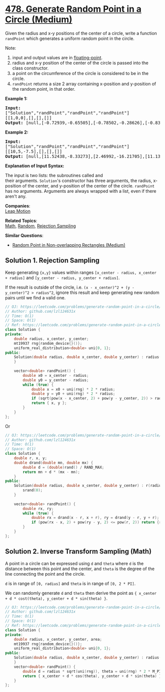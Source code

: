 # [478. Generate Random Point in a Circle (Medium)](https://leetcode.com/problems/generate-random-point-in-a-circle/)

<p>Given the radius and x-y positions of the center of a circle, write a function <code>randPoint</code>&nbsp;which&nbsp;generates a uniform random&nbsp;point in the circle.</p>

<p>Note:</p>

<ol>
	<li>input and output values are&nbsp;in&nbsp;<a href="https://www.webopedia.com/TERM/F/floating_point_number.html" target="_blank">floating-point</a>.</li>
	<li>radius and x-y position of the center of the circle is passed into the class constructor.</li>
	<li>a point on the circumference of the circle is considered to be&nbsp;in the circle.</li>
	<li><code>randPoint</code>&nbsp;returns&nbsp;a size 2 array containing x-position and y-position of the random point, in that order.</li>
</ol>

<div>
<p><strong>Example 1:</strong></p>

<pre><strong>Input: 
</strong><span id="example-input-1-1">["Solution","randPoint","randPoint","randPoint"]
</span><span id="example-input-1-2">[[1,0,0],[],[],[]]</span>
<strong>Output: </strong><span id="example-output-1">[null,[-0.72939,-0.65505],[-0.78502,-0.28626],[-0.83119,-0.19803]]</span>
</pre>

<div>
<p><strong>Example 2:</strong></p>

<pre><strong>Input: 
</strong><span id="example-input-2-1">["Solution","randPoint","randPoint","randPoint"]
</span><span id="example-input-2-2">[[10,5,-7.5],[],[],[]]</span>
<strong>Output: </strong><span id="example-output-2">[null,[11.52438,-8.33273],[2.46992,-16.21705],[11.13430,-12.42337]]</span></pre>
</div>

<p><strong>Explanation of Input Syntax:</strong></p>

<p>The input is two lists:&nbsp;the subroutines called&nbsp;and their&nbsp;arguments.&nbsp;<code>Solution</code>'s&nbsp;constructor has three arguments, the radius, x-position of the center, and y-position of the center of the circle. <code>randPoint</code> has no arguments.&nbsp;Arguments&nbsp;are&nbsp;always wrapped with a list, even if there aren't any.</p>
</div>


**Companies**:  
[Leap Motion](https://leetcode.com/company/leap-motion)

**Related Topics**:  
[Math](https://leetcode.com/tag/math/), [Random](https://leetcode.com/tag/random/), [Rejection Sampling](https://leetcode.com/tag/rejection-sampling/)

**Similar Questions**:
* [Random Point in Non-overlapping Rectangles (Medium)](https://leetcode.com/problems/random-point-in-non-overlapping-rectangles/)

## Solution 1. Rejection Sampling

Keep generating `{x,y}` values within ranges `[x_center - radius, x_center + radius]` and `[y_center - radius, y_center + radius]`.

If the result is outside of the circle, i.e. `(x - x_center)^2 + (y - y_center)^2 > radius^2`, ignore this result and keep generating new random pairs until we find a valid one.

```cpp
// OJ: https://leetcode.com/problems/generate-random-point-in-a-circle/
// Author: github.com/lzl124631x
// Time: O(1)
// Space: O(1)
// Ref: https://leetcode.com/problems/generate-random-point-in-a-circle/solution/
class Solution {
private:
    double radius, x_center, y_center;
    mt19937 rng{random_device{}()};
    uniform_real_distribution<double> uni{0, 1};
public:
    Solution(double radius, double x_center, double y_center) : radius(radius), x_center(x_center), y_center(y_center) {
    }
    
    vector<double> randPoint() {
        double x0 = x_center - radius;
        double y0 = y_center - radius;
        while (true) {
            double x = x0 + uni(rng) * 2 * radius;
            double y = y0 + uni(rng) * 2 * radius;
            if (sqrt(pow(x - x_center, 2) + pow(y - y_center, 2)) > radius) continue;
            return { x, y };
        }
    }
};
```

Or

```cpp
// OJ: https://leetcode.com/problems/generate-random-point-in-a-circle/
// Author: github.com/lzl124631x
// Time: O(1)
// Space: O(1)
class Solution {
    double r, x, y;
    double drand(double mn, double mx) {
        double d = (double)rand() / RAND_MAX;
        return mn + d * (mx - mn);
    }
public:
    Solution(double radius, double x_center, double y_center) : r(radius), x(x_center), y(y_center) {
        srand(0);
    }
    
    vector<double> randPoint() {
        double rx, ry;
        while (true) {
            double rx = drand(x - r, x + r), ry = drand(y - r, y + r);
            if (pow(rx - x, 2) + pow(ry - y, 2) <= pow(r, 2)) return {rx, ry};
        }
    }
};
```

## Solution 2. Inverse Transform Sampling (Math)

A point in a circle can be expressed using `d` and `theta` where `d` is the distance between this point and the center, and `theta` is the degree of the line connecting the point and the circle.

`d` is in range of `[0, radius]` and `theta` is in range of `[0, 2 * PI]`.

We can randomly generate `d` and `theta` then derive the point as `{ x_center + d * cost(theta), y_center + d * sin(theta) }`.

```cpp
// OJ: https://leetcode.com/problems/generate-random-point-in-a-circle/
// Author: github.com/lzl124631x
// Time: O(1)
// Space: O(1)
// Ref: https://leetcode.com/problems/generate-random-point-in-a-circle/solution/
class Solution {
private:
    double radius, x_center, y_center, area;
    mt19937 rng{random_device{}()};
    uniform_real_distribution<double> uni{0, 1};
public:
    Solution(double radius, double x_center, double y_center) : radius(radius), x_center(x_center), y_center(y_center) {
    }
    vector<double> randPoint() {
        double d = radius * sqrt(uni(rng)), theta = uni(rng) * 2 * M_PI;
        return { x_center + d * cos(theta), y_center + d * sin(theta) };
    }
};
```